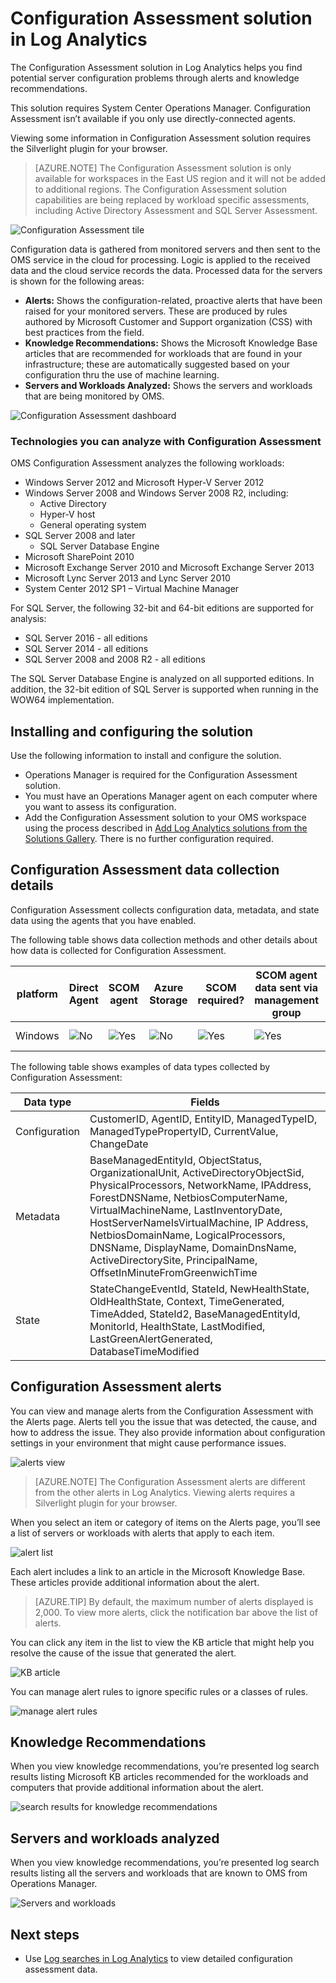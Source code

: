 <properties
	pageTitle="Configuration Assessment solution in Log Analytics | Microsoft Azure"
	description="The Configuration Assessment solution in Log Analytics provides you with detailed information about the current state of your System Center Operations Manager server infrastructure when using Operations Manager agents or an Operations Manager management group."
	services="log-analytics"
	documentationCenter=""
	authors="bandersmsft"
	manager="jwhit"
	editor=""/>

<tags
	ms.service="log-analytics"
	ms.workload="na"
	ms.tgt_pltfrm="na"
	ms.devlang="na"
	ms.topic="article"
	ms.date="05/26/2016"
	ms.author="banders"/>

# Configuration Assessment solution in Log Analytics

The Configuration Assessment solution in Log Analytics helps you find potential server configuration problems through alerts and knowledge recommendations.

This solution requires System Center Operations Manager. Configuration Assessment isn’t available if you only use directly-connected agents.

Viewing some information in Configuration Assessment solution requires the Silverlight plugin for your browser.

>[AZURE.NOTE] The Configuration Assessment solution is only available for workspaces in the East US region and it will not be added to additional regions. The Configuration Assessment solution capabilities are being replaced by workload specific assessments, including Active Directory Assessment and SQL Server Assessment.

![Configuration Assessment tile](./media/log-analytics-configuration-assessment/oms-config-assess-tile.png)

Configuration data is gathered from monitored servers and then sent to the OMS service in the cloud for processing. Logic is applied to the received data and the cloud service records the data. Processed data for the servers is shown for the following areas:

- **Alerts:** Shows the configuration-related, proactive alerts that have been raised for your monitored servers. These are produced by rules authored by Microsoft Customer and Support organization (CSS) with best practices from the field.
- **Knowledge Recommendations:** Shows the Microsoft Knowledge Base articles that are recommended for workloads that are found in your infrastructure; these are automatically suggested based on your configuration thru the use of machine learning.
- **Servers and Workloads Analyzed:** Shows the servers and workloads that are being monitored by OMS.

![Configuration Assessment dashboard](./media/log-analytics-configuration-assessment/oms-config-assess-dash01.png)

### Technologies you can analyze with Configuration Assessment

OMS Configuration Assessment analyzes the following workloads:

- Windows Server 2012 and Microsoft Hyper-V Server 2012
- Windows Server 2008 and Windows Server 2008 R2, including:
    - Active Directory
	- Hyper-V host
	- General operating system
- SQL Server 2008 and later
    - SQL Server Database Engine
- Microsoft SharePoint 2010
- Microsoft Exchange Server 2010 and Microsoft Exchange Server 2013
- Microsoft Lync Server 2013 and Lync Server 2010
- System Center 2012 SP1 – Virtual Machine Manager

For SQL Server, the following 32-bit and 64-bit editions are supported for analysis:

- SQL Server 2016 - all editions
- SQL Server 2014 - all editions
- SQL Server 2008 and 2008 R2 - all editions

The SQL Server Database Engine is analyzed on all supported editions. In addition, the 32-bit edition of SQL Server is supported when running in the WOW64 implementation.

## Installing and configuring the solution
Use the following information to install and configure the solution.

- Operations Manager is required for the Configuration Assessment solution.
- You must have an Operations Manager agent on each computer where you want to assess its configuration.
- Add the Configuration Assessment solution to your OMS workspace using the process described in [Add Log Analytics solutions from the Solutions Gallery](log-analytics-add-solutions.md).  There is no further configuration required.

## Configuration Assessment data collection details

Configuration Assessment collects configuration data, metadata, and state data using the agents that you have enabled.

The following table shows data collection methods and other details about how data is collected for Configuration Assessment.

| platform | Direct Agent | SCOM agent | Azure Storage | SCOM required? | SCOM agent data sent via management group | collection frequency |
|---|---|---|---|---|---|---|
|Windows|![No](./media/log-analytics-configuration-assessment/oms-bullet-red.png)|![Yes](./media/log-analytics-configuration-assessment/oms-bullet-green.png)|![No](./media/log-analytics-configuration-assessment/oms-bullet-red.png)|            ![Yes](./media/log-analytics-configuration-assessment/oms-bullet-green.png)|![Yes](./media/log-analytics-configuration-assessment/oms-bullet-green.png)| twice per day|

The following table shows examples of data types collected by Configuration Assessment:

|**Data type**|**Fields**|
|---|---|
|Configuration|CustomerID, AgentID, EntityID, ManagedTypeID, ManagedTypePropertyID, CurrentValue, ChangeDate|
|Metadata|BaseManagedEntityId, ObjectStatus, OrganizationalUnit, ActiveDirectoryObjectSid, PhysicalProcessors, NetworkName, IPAddress, ForestDNSName, NetbiosComputerName, VirtualMachineName, LastInventoryDate, HostServerNameIsVirtualMachine, IP Address, NetbiosDomainName, LogicalProcessors, DNSName, DisplayName, DomainDnsName, ActiveDirectorySite, PrincipalName, OffsetInMinuteFromGreenwichTime|
|State|StateChangeEventId, StateId, NewHealthState, OldHealthState, Context, TimeGenerated, TimeAdded, StateId2, BaseManagedEntityId, MonitorId, HealthState, LastModified, LastGreenAlertGenerated, DatabaseTimeModified|

## Configuration Assessment alerts
You can view and manage alerts from the Configuration Assessment with the Alerts page. Alerts tell you the issue that was detected, the cause, and how to address the issue. They also provide information about configuration settings in your environment that might cause performance issues.

![alerts view](./media/log-analytics-configuration-assessment/oms-config-assess-alerts01.png)

>[AZURE.NOTE] The Configuration Assessment alerts are different from the other alerts in Log Analytics. Viewing alerts requires a Silverlight plugin for your browser.

When you select an item or category of items on the Alerts page, you’ll see a list of servers or workloads with alerts that apply to each item.

![alert list](./media/log-analytics-configuration-assessment/oms-config-assess-alerts-view-config.png)

Each alert includes a link to an article in the Microsoft Knowledge Base. These articles provide additional information about the alert.

>[AZURE.TIP] By default, the maximum number of alerts displayed is 2,000. To view more alerts, click the notification bar above the list of alerts.

You can click any item in the list to view the KB article that might help you resolve the cause of the issue that generated the alert.

![KB article](./media/log-analytics-configuration-assessment/oms-config-assess-alerts-details-kb.png)

You can manage alert rules to ignore specific rules or a classes of rules.

![manage alert rules](./media/log-analytics-configuration-assessment/oms-config-assess-alert-rules.png)

## Knowledge Recommendations
When you view knowledge recommendations, you’re presented log search results listing Microsoft KB articles recommended for the workloads and computers that provide additional information about the alert.

![search results for knowledge recommendations](./media/log-analytics-configuration-assessment/oms-config-assess-knowledge-recommendations.png)

## Servers and workloads analyzed
When you view knowledge recommendations, you’re presented log search results listing all the servers and workloads that are known to OMS from Operations Manager.

![Servers and workloads](./media/log-analytics-configuration-assessment/oms-config-assess-servers-workloads.png)

## Next steps

- Use [Log searches in Log Analytics](log-analytics-log-searches.md) to view detailed configuration assessment data.
